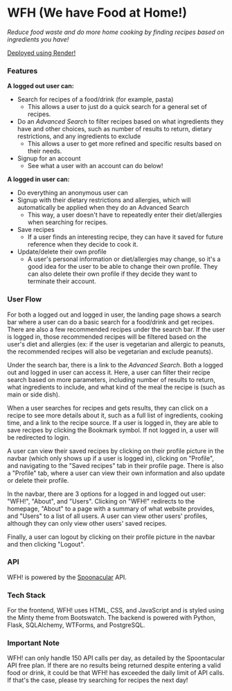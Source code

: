 # WFH (We have Food at Home!)

*Reduce food waste and do more home cooking by finding recipes based on ingredients you have!*

[Deployed using Render!](https://we-have-food-at-home.onrender.com/)

### Features
**A logged out user can:**
- Search for recipes of a food/drink (for example, pasta)
  - This allows a user to just do a quick search for a general set of recipes.
- Do an *Advanced Search* to filter recipes based on what ingredients they have and other choices, such as number of results to return, dietary restrictions, and any ingredients to exclude
  - This allows a user to get more refined and specific results based on their needs.
- Signup for an account 
  - See what a user with an account can do below!

**A logged in user can:**
- Do everything an anonymous user can
- Signup with their dietary restrictions and allergies, which will automatically be applied when they do an Advanced Search
  - This way, a user doesn't have to repeatedly enter their diet/allergies when searching for recipes.
- Save recipes
  - If a user finds an interesting recipe, they can have it saved for future reference when they decide to cook it.
- Update/delete their own profile
  - A user's personal information or diet/allergies may change, so it's a good idea for the user to be able to change their own profile. They can also delete their own profile if they decide they want to terminate their account.

### User Flow
For both a logged out and logged in user, the landing page shows a search bar where a user can do a basic search for a food/drink and get recipes. There are also a few recommended recipes under the search bar. If the user is logged in, those recommended recipes will be filtered based on the user's diet and allergies (ex: if the user is vegetarian and allergic to peanuts, the recommended recipes will also be vegetarian and exclude peanuts).

Under the search bar, there is a link to the *Advanced Search*. Both a logged out and logged in user can access it. Here, a user can filter their recipe search based on more parameters, including number of results to return, what ingredients to include, and what kind of the meal the recipe is (such as main or side dish).

When a user searches for recipes and gets results, they can click on a recipe to see more details about it, such as a full list of ingredients, cooking time, and a link to the recipe source. If a user is logged in, they are able to save recipes by clicking the Bookmark symbol. If not logged in, a user will be redirected to login.

A user can view their saved recipes by clicking on their profile picture in the navbar (which only shows up if a user is logged in), clicking on "Profile", and navigating to the "Saved recipes" tab in their profile page. There is also a "Profile" tab, where a user can view their own information and also update or delete their profile.

In the navbar, there are 3 options for a logged in and logged out user: "WFH!", "About", and "Users". Clicking on "WFH!" redirects to the homepage, "About" to a page with a summary of what website provides, and "Users" to a list of all users. A user can view other users' profiles, although they can only view other users' saved recipes. 

Finally, a user can logout by clicking on their profile picture in the navbar and then clicking "Logout".

### API
WFH! is powered by the [Spoonacular](https://spoonacular.com/food-api/docs) API.

### Tech Stack
For the frontend, WFH! uses HTML, CSS, and JavaScript and is styled using the Minty theme from Bootswatch. The backend is powered with Python, Flask, SQLAlchemy, WTForms, and PostgreSQL.

### Important Note
WFH! can only handle 150 API calls per day, as detailed by the Spoontacular API free plan. If there are no results being returned despite entering a valid food or drink, it could be that WFH! has exceeded the daily limit of API calls. If that's the case, please try searching for recipes the next day!